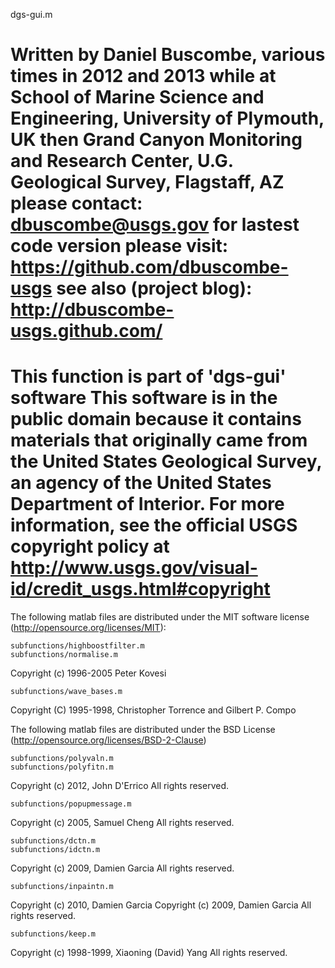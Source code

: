  dgs-gui.m
 
 Written by Daniel Buscombe, various times in 2012 and 2013
 while at
 School of Marine Science and Engineering, University of Plymouth, UK
 then
 Grand Canyon Monitoring and Research Center, U.G. Geological Survey, Flagstaff, AZ 
 please contact:
 dbuscombe@usgs.gov
 for lastest code version please visit:
 https://github.com/dbuscombe-usgs
 see also (project blog):
 http://dbuscombe-usgs.github.com/
====================================
   This function is part of 'dgs-gui' software
   This software is in the public domain because it contains materials that originally came 
   from the United States Geological Survey, an agency of the United States Department of Interior. 
   For more information, see the official USGS copyright policy at 
   http://www.usgs.gov/visual-id/credit_usgs.html#copyright
====================================

The following matlab files are distributed under the MIT software license (http://opensource.org/licenses/MIT):

    subfunctions/highboostfilter.m
    subfunctions/normalise.m
Copyright (c) 1996-2005 Peter Kovesi

    subfunctions/wave_bases.m
Copyright (C) 1995-1998, Christopher Torrence and Gilbert P. Compo

The following matlab files are distributed under the BSD License (http://opensource.org/licenses/BSD-2-Clause)

    subfunctions/polyvaln.m
    subfunctions/polyfitn.m
Copyright (c) 2012, John D'Errico
All rights reserved.

    subfunctions/popupmessage.m
Copyright (c) 2005, Samuel Cheng
All rights reserved.

    subfunctions/dctn.m
    subfunctions/idctn.m
Copyright (c) 2009, Damien Garcia
All rights reserved.

    subfunctions/inpaintn.m
Copyright (c) 2010, Damien Garcia
Copyright (c) 2009, Damien Garcia
All rights reserved.

    subfunctions/keep.m
Copyright (c) 1998-1999,  Xiaoning (David) Yang 
All rights reserved.




